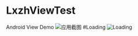 # LxzhViewTest
Android View Demo
![应用截图](https://lxzh.oss-cn-hangzhou.aliyuncs.com/com.lxzh123.demo.testview.png)
#Loading
![Loading](https://lxzh.oss-cn-hangzhou.aliyuncs.com/loading.gif)
